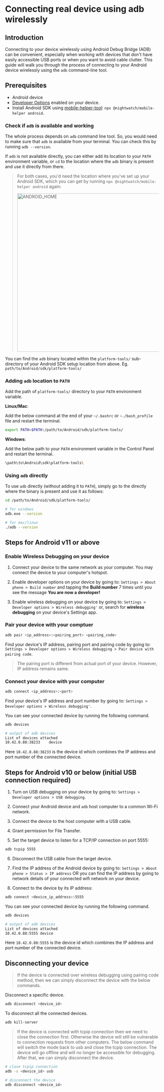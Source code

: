 # Connecting real device using adb wirelessly

## Introduction

Connecting to your device wirelessly using Android Debug Bridge (ADB) can be convenient, especially when working with devices that don't have easily accessible USB ports or when you want to avoid cable clutter. This guide will walk you through the process of connecting to your Android device wirelessly using the `adb` command-line tool.

## Prerequisites

- Android device
- [Developer Options](https://developer.android.com/studio/debug/dev-options) enabled on your device.
- Install Android SDK using [mobile-helper-tool](https://github.com/nightwatchjs/mobile-helper-tool): `npx @nightwatch/mobile-helper android`.

### Check if `adb` is available and working

The whole process depends on `adb` command line tool. So, you would need to make sure that `adb` is available from your terminal. You can check this by running `adb --version`.

If `adb` is not available directly, you can either add its location to your `PATH` environment variable, or `cd` to the location where the `adb` binary is present and use it directly from there.

> For both cases, you'd need the location where you've set up your Android SDK, which you can get by running `npx @nightwatch/mobile-helper android` again:
>
> <img width="517" alt="ANDROID_HOME" src="https://github.com/nightwatchjs/mobile-helper-tool/assets/39924567/20289460-1f1b-489e-9558-b0a7764d15e0">

You can find the `adb` binary located within the `platform-tools/` sub-directory of your Android SDK setup location from above. Eg. `path/to/Android/sdk/platform-tools/`

### Adding `adb` location to `PATH`

Add the path of `platform-tools/` directory to your `PATH` environment variable.

**Linux/Mac**:

Add the below command at the end of your `~/.bashrc` or `~./bash_profile` file and restart the terminal.

```bash
export PATH=$PATH:/path/to/Android/sdk/platform-tools/
```

**Windows**:

Add the below path to your `PATH` environment variable in the Control Panel and restart the terminal.

```bash
\path\to\Android\sdk\platform-tools\
```

### Using `adb` directly

To use `adb` directly (without adding it to `PATH`), simply go to the directly where the binary is present and use it as follows:

```bash
cd /path/to/Android/sdk/platform-tools/

# for windows
adb.exe --version

# for mac/linux
./adb --version
```

## Steps for Android v11 or above

### Enable Wireless Debugging on your device

1. Connect your device to the same network as your computer. You may connect the device to your computer's hotspot.

2. Enable developer options on your device by going to: `Settings > About phone > Build number` 
and tapping the **Build number** 7 times until you see the message **You are now a developer!**

3. Enable wireless debugging on your device by going to: `Settings > Developer options > Wireless debugging'` or,
search for **wireless debugging** on your device's Settings app.

### Pair your device with your comptuer

```bash
adb pair <ip_address>:<pairing_port> <pairing_code>
``` 

Find your device's IP address, pairing port and pairing code by going to: `Settings > Developer options > Wireless debugging > Pair device with pairing code`.

> The pairing port is different from actual port of your device. However, IP address remains same.

### Connect your device with your computer

```bash
adb connect <ip_address>:<port>
```

Find your device's IP address and port number by going to: `Settings > Developer options > Wireless debugging'`.  

You can see your connected device by running the following command.

```bash
adb devices
```

```bash
# output of adb devices
List of devices attached
10.42.0.88:38233	device
```
Here `10.42.0.88:38233` is the device id which combines the IP address and port number of the connected device.

## Steps for Android v10 or below (initial USB connection required)

1. Turn on USB debugging on your device by going to: `Settings > Developer options > USB debugging`.

2. Connect your Android device and `adb` host computer to a common Wi-Fi network.

3. Connect the device to the host computer with a USB cable.

4. Grant permission for File Transfer.

5. Set the target device to listen for a TCP/IP connection on port 5555:

```bash
adb tcpip 5555
```

6. Disconnect the USB cable from the target device.

7. Find the IP address of the Android device by going to: `Settings > About phone > Status > IP address` OR you can find the IP address by going to network details of your connected wifi network on your device.

8. Connect to the device by its IP address:

```bash
adb connect <device_ip_address>:5555
```

You can see your connected device by running the following command.

```bash
adb devices
```

```bash
# output of adb devices
List of devices attached
10.42.0.88:5555	device
```
Here `10.42.0.88:5555` is the device id which combines the IP address and port number of the connected device.

## Disconnecting your device

> If the device is connected over wireless debugging using pairing code method, then we can simply disconnect the device with the below commands.

Disconnect a specific device.

```bash
adb disconnect <device_id>
```

To disconnect all the connected devices.

```bash
adb kill-server
```

> If the device is connected with tcpip connection then we need to close the connection first.
> Otherwise the device will still be vulnerable to connection requests from other computers.
> The below command will switch the mode back to usb and close the tcpip connection.
> The device will go offline and will no longer be accessible for debugging. After that, we can simply disconnect the device.

```bash
# close tcpip connection
adb -s <device_id> usb

# disconnect the device
adb disconnect <device_id>
```
